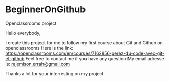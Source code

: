 # BeginnerOnGithub
Openclassrooms project

Hello everybody,

I create this project for me to follow my first course about Git and Github on openclassrooms
Here is the link: https://openclassrooms.com/en/courses/7162856-gerez-du-code-avec-git-et-github
Feel free to contact me if you have any question
My email adresse is: rajemison.errah@gmail.com

Thanks a lot for your interresting on my project
